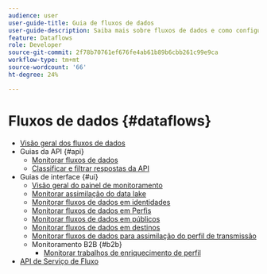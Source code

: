 ```yaml
---
audience: user
user-guide-title: Guia de fluxos de dados
user-guide-description: Saiba mais sobre fluxos de dados e como configurá-los em diferentes serviços.
feature: Dataflows
role: Developer
source-git-commit: 2f78b70761ef676fe4ab61b89b6cbb261c99e9ca
workflow-type: tm+mt
source-wordcount: '66'
ht-degree: 24%

---
```



# Fluxos de dados {#dataflows}

- [Visão geral dos fluxos de dados](./home.md)
- Guias da API {#api}
   - [Monitorar fluxos de dados](./api/monitor.md)
   - [Classificar e filtrar respostas da API](./api/sort-and-filter.md)
- Guias de interface {#ui}
   - [Visão geral do painel de monitoramento](./ui/monitor.md)
   - [Monitorar assimilação do data lake](./ui/monitor-sources.md)
   - [Monitorar fluxos de dados em identidades](./ui/monitor-identities.md)
   - [Monitorar fluxos de dados em Perfis](./ui/monitor-profiles.md)
   - [Monitorar fluxos de dados em públicos](./ui/monitor-audiences.md)
   - [Monitorar fluxos de dados em destinos](./ui/monitor-destinations.md)
   - [Monitorar fluxos de dados para assimilação do perfil de transmissão](./ui/monitor-streaming-profile.md)
   - Monitoramento B2B {#b2b}
      - [Monitorar trabalhos de enriquecimento de perfil](./ui/b2b/monitor-profile-enrichment.md)
- [API de Serviço de Fluxo](https://www.adobe.io/experience-platform-apis/references/flow-service/)